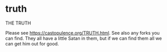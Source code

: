 # truth
THE TRUTH

Please see https://castopulence.org/TRUTH.html. See also any forks you can
find. They all have a little Satan in them, but if we can find them all we
can get him out for good.
